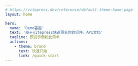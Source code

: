 ```yaml
---
# https://vitepress.dev/reference/default-theme-home-page
layout: home

hero:
  name: 'Demo容器'
  text: '基于vitepress快速预览你的组件，API文档'
  tagline: 预览示例如此简单
  actions:
    - theme: brand
      text: 快速开始
      link: /quick-start
---
```

